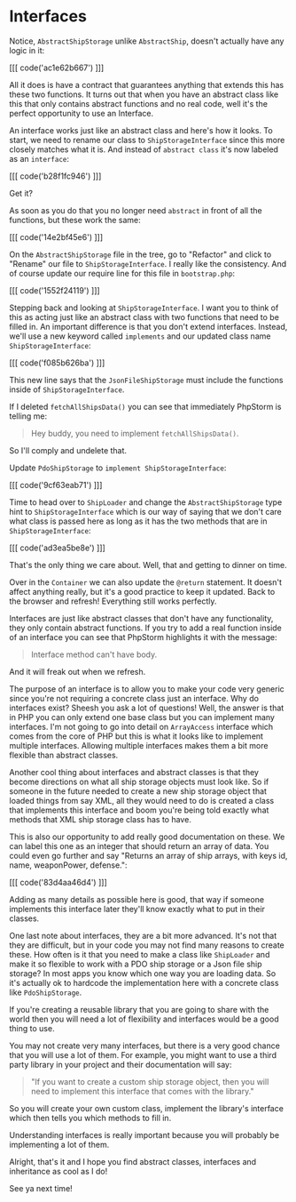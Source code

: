 # Interfaces

Notice, `AbstractShipStorage` unlike `AbstractShip`, doesn't actually have any 
logic in it:

[[[ code('ac1e62b667') ]]]

All it does is have a contract that guarantees anything that extends this has these two
functions. It turns out that when you have an abstract class like this that only contains
abstract functions and no real code, well it's the perfect opportunity to use an Interface. 

An interface works just like an abstract class and here's how it looks. To start,
we need to rename our class to `ShipStorageInterface` since this more closely matches
what it is. And instead of `abstract class` it's now labeled as an `interface`:

[[[ code('b28f1fc946') ]]]

Get it?

As soon as you do that you no longer need `abstract` in front of all the functions,
but these work the same:

[[[ code('14e2bf45e6') ]]]

On the `AbstractShipStorage` file in the tree, go to "Refactor" and click to "Rename"
our file to `ShipStorageInterface`. I really like the consistency. And of course update
our require line for this file in `bootstrap.php`:

[[[ code('1552f24119') ]]]

Stepping back and looking at `ShipStorageInterface`. I want you to think of this as acting just like
an abstract class with two functions that need to be filled in. An important difference is that you
don't extend interfaces. Instead, we'll use a new keyword called `implements` and our updated class name
`ShipStorageInterface`:

[[[ code('f085b626ba') ]]]

This new line says that the `JsonFileShipStorage` must include the functions inside of `ShipStorageInterface`.  

If I deleted `fetchAllShipsData()` you can see that immediately PhpStorm is telling me:

> Hey buddy, you need to implement `fetchAllShipsData()`.

So I'll comply and undelete that.

Update `PdoShipStorage` to `implement ShipStorageInterface`:

[[[ code('9cf63eab71') ]]]

Time to head over to `ShipLoader` and change the `AbstractShipStorage` type hint to `ShipStorageInterface`
which is our way of saying that we don't care what class is passed here as long as it has
the two methods that are in `ShipStorageInterface`:

[[[ code('ad3ea5be8e') ]]]

That's the only thing we care about. Well, that and getting to dinner on time.

Over in the `Container` we can also update the `@return` statement. It doesn't affect anything really,
but it's a good practice to keep it updated. Back to the browser and refresh! Everything still works perfectly. 

Interfaces are just like abstract classes that don't have any functionality, they only contain
abstract functions. If you try to add a real function inside of an interface you can see that
PhpStorm highlights it with the message:

> Interface method can't have body.

And it will freak out when we refresh. 

The purpose of an interface is to allow you to make your code very generic since you're not requiring
a concrete class just an interface. Why do interfaces exist? Sheesh you ask a lot of questions!
Well, the answer is that in PHP you can only extend one base class but you can implement many
interfaces. I'm not going to go into detail on `ArrayAccess` interface which comes from the core of PHP
but this is what it looks like to implement multiple interfaces. Allowing multiple interfaces makes
them a bit more flexible than abstract classes.

Another cool thing about interfaces and abstract classes is that they become directions on what all
ship storage objects must look like. So if someone in the future needed to create a new ship storage 
object that loaded things from say XML, all they would need to do is created a class that implements
this interface and boom you're being told exactly what methods that XML ship storage class has to have. 

This is also our opportunity to add really good documentation on these. We can label this one as an
integer that should return an array of data. You could even go further and say "Returns an array of ship arrays,
with keys id, name, weaponPower, defense.":

[[[ code('83d4aa46d4') ]]]

Adding as many details as possible here is good, that way if someone implements this interface later
they'll know exactly what to put in their classes. 

One last note about interfaces, they are a bit more advanced. It's not that they are difficult, but in your
code you may not find many reasons to create these. How often is it that you need to make a class
like `ShipLoader` and make it so flexible to work with a PDO ship storage or a Json file ship storage?
In most apps you know which one way you are loading data. So it's actually ok to hardcode the implementation
here with a concrete class like `PdoShipStorage`. 

If you're creating a reusable library that you are going to share with the world then you will need
a lot of flexibility and interfaces would be a good thing to use. 

You may not create very many interfaces, but there is a very good chance that you will use a lot of 
them. For example, you might want to use a third party library in your project and their documentation
will say:

> "If you want to create a custom ship storage object, then you will need to
> implement this interface that comes with the library."

So you will create your own custom class, implement the library's interface which
then tells you which methods to fill in.

Understanding interfaces is really important because you will probably be implementing a lot of them. 

Alright, that's it and I hope you find abstract classes, interfaces and inheritance as cool as I do!

See ya next time!
